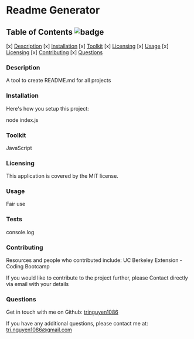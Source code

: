 

# Readme Generator  

## Table of Contents ![badge](https://img.shields.io/badge/license-MIT-blue)

[x] [Description](#description)
[x] [Installation](#installation)
[x] [Toolkit](#toolkit)
[x] [Licensing](#licensing)
[x] [Usage](#usage)
[x] [Licensing](#tests)
[x] [Contributing](#contributing)
[x] [Questions](#questions)

### Description <a name="description"></a>

A tool to create README.md for all projects 

### Installation <a name="installation"></a>

Here's how you setup this project:<br/>

node index.js  

### Toolkit <a name="toolkit"></a>

JavaScript  

### Licensing <a name="licensing"></a> 

This application is covered by the MIT license. 

### Usage <a name="usage"></a> 

Fair use 

### Tests  <a name="tests"></a> 

console.log 

### Contributing <a name="contributing"></a> 

Resources and people who contributed include: UC Berkeley Extension - Coding Bootcamp 
<br/>

If you would like to contribute to the project further, please Contact directly via email with your details 

### Questions <a name="questions"></a> 

Get in touch with me on Github: [tringuyen1086](https://github.com/tringuyen1086)
<br/>

If you have any additional questions, please contact me at: tri.nguyen1086@gmail.com
